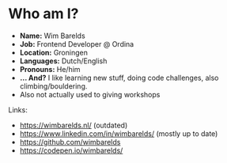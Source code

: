 # Who am I?

- **Name:** Wim Barelds
- **Job:** Frontend Developer @ Ordina
- **Location:** Groningen
- **Languages:** Dutch/English
- **Pronouns:** He/him
- **... And?** I like learning new stuff, doing code challenges, also climbing/bouldering.
- Also not actually used to giving workshops

Links:

- https://wimbarelds.nl/ (outdated)
- https://www.linkedin.com/in/wimbarelds/ (mostly up to date)
- https://github.com/wimbarelds
- https://codepen.io/wimbarelds/
